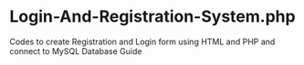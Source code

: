 # Login-And-Registration-System.php
Codes to create Registration and Login form using HTML and PHP and connect to MySQL Database Guide
